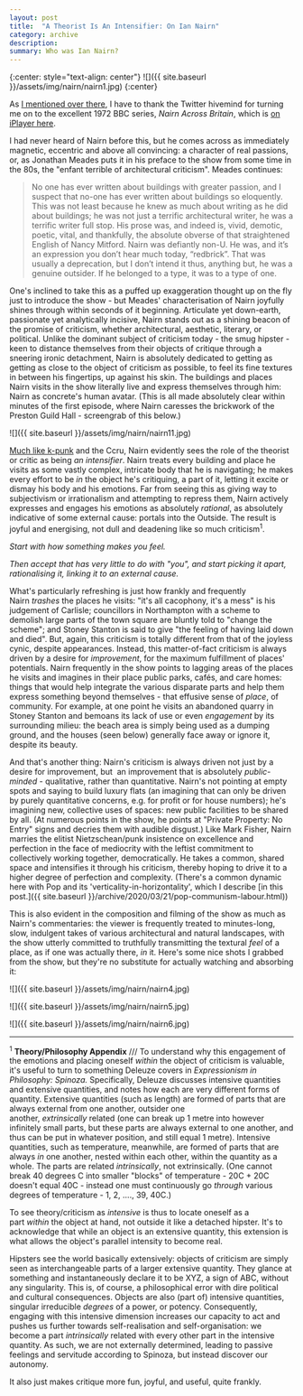 ```yaml
---
layout: post
title:  "A Theorist Is An Intensifier: On Ian Nairn"
category: archive
description:
summary: Who was Ian Nairn?
---
```

{:center: style="text-align: center"}
![]({{ site.baseurl }}/assets/img/nairn/nairn1.jpg)
{:center}

As [I mentioned over there](https://twitter.com/anarchoccruism/status/1242848628315762688), I have to thank the Twitter hivemind for turning me on to the excellent 1972 BBC series, *Nairn Across Britain*, which is [on iPlayer here](https://www.bbc.co.uk/iplayer/episode/p01rn270/nairn-across-britain-1-from-london-to-lancashire).

I had never heard of Nairn before this, but he comes across as immediately magnetic, eccentric and above all convincing: a character of real passions, or, as Jonathan Meades puts it in his preface to the show from some time in the 80s, the "enfant terrible of architectural criticism". Meades continues:

<!--description-->

> No one has ever written about buildings with greater passion, and I suspect that no-one has ever written about buildings so eloquently. This was not least because he knew as much about writing as he did about buildings; he was not just a terrific architectural writer, he was a terrific writer full stop. His prose was, and indeed is, vivid, demotic, poetic, vital, and thankfully, the absolute obverse of that straightened English of Nancy Mitford. Nairn was defiantly non-U. He was, and it’s an expression you don’t hear much today, “redbrick”. That was usually a deprecation, but I don’t intend it thus, anything but, he was a genuine outsider. If he belonged to a type, it was to a type of one.

One's inclined to take this as a puffed up exaggeration thought up on the fly just to introduce the show - but Meades' characterisation of Nairn joyfully shines through within seconds of it beginning. Articulate yet down-earth, passionate yet analytically incisive, Nairn stands out as a shining beacon of the promise of criticism, whether architectural, aesthetic, literary, or political. Unlike the dominant subject of criticism today - the smug hipster - keen to distance themselves from their objects of critique through a sneering ironic detachment, Nairn is absolutely dedicated to getting as getting as close to the object of criticism as possible, to feel its fine textures in between his fingertips, up against his skin. The buildings and places Nairn visits in the show literally live and express themselves through him: Nairn as concrete's human avatar. (This is all made absolutely clear within minutes of the first episode, where Nairn caresses the brickwork of the Preston Guild Hall - screengrab of this below.)

![]({{ site.baseurl }}/assets/img/nairn/nairn11.jpg)

[Much like k-punk](http://k-punk.abstractdynamics.org/archives/005358.html) and the Ccru, Nairn evidently sees the role of the theorist or critic as being *an intensifier*. Nairn treats every building and place he visits as some vastly complex, intricate body that he is navigating; he makes every effort to be *in* the object he's critiquing, a part of it, letting it excite or dismay his body and his emotions. Far from seeing this as giving way to subjectivism or irrationalism and attempting to repress them, Nairn actively expresses and engages his emotions as absolutely *rational*, as absolutely indicative of some external cause: portals into the Outside. The result is joyful and energising, not dull and deadening like so much criticism<sup>1</sup>.

*Start with how something makes you feel.*

*Then accept that has very little to do with "you", and start picking it apart, rationalising it, linking it to an external cause.*

What's particularly refreshing is just how frankly and frequently Nairn *trashes* the places he visits: "it's all cacophony, it's a mess" is his judgement of Carlisle; councillors in Northampton with a scheme to  demolish large parts of the town square are bluntly told to "change the scheme"; and Stoney Stanton is said to give "the feeling of having laid down and died". But, again, this criticism is totally different from that of the joyless cynic, despite appearances. Instead, this matter-of-fact criticism is always driven by a desire for *improvement*, for the maximum fulfillment of places' potentials. Nairn frequently in the show points to lagging areas of the places he visits and imagines in their place public parks, cafés, and care homes: things that would help integrate the various disparate parts and help them express something beyond themselves - that effusive sense of *place*, of community. For example, at one point he visits an abandoned quarry in Stoney Stanton and bemoans its lack of use or even *engagement* by its surrounding milieu: the beach area is simply being used as a dumping ground, and the houses (seen below) generally face away or ignore it, despite its beauty.


And that's another thing: Nairn's criticism is always driven not just by a desire for improvement, but  an improvement that is absolutely *public-minded* - qualitative, rather than quantitative. Nairn's not pointing at empty spots and saying to build luxury flats (an imagining that can only be driven by purely quantitative concerns, e.g. for profit or for house numbers); he's imagining new, collective uses of spaces: new public facilities to be shared by all. (At numerous points in the show, he points at "Private Property: No Entry" signs and decries them with audible disgust.) Like Mark Fisher, Nairn marries the elitist Nietzschean/punk insistence on excellence and perfection in the face of mediocrity with the leftist commitment to collectively working together, democratically. He takes a common, shared space and intensifies it through his criticism, thereby hoping to drive it to a higher degree of perfection and complexity. (There's a common dynamic here with Pop and its 'verticality-in-horizontality', which I describe [in this post.]({{ site.baseurl }}/archive/2020/03/21/pop-communism-labour.html))

This is also evident in the composition and filming of the show as much as Nairn's commentaries: the viewer is frequently treated to minutes-long, slow, indulgent takes of various architectural and natural landscapes, with the show utterly committed to truthfully transmitting the textural *feel* of a place, as if one was actually there, *in* it. Here's some nice shots I grabbed from the show, but they're no substitute for actually watching and absorbing it:

![]({{ site.baseurl }}/assets/img/nairn/nairn4.jpg)

![]({{ site.baseurl }}/assets/img/nairn/nairn5.jpg)

![]({{ site.baseurl }}/assets/img/nairn/nairn6.jpg)


-------

<sup>1</sup>  **Theory/Philosophy Appendix** /// To understand why this engagement of the emotions and placing oneself *within* the object of criticism is valuable, it's useful to turn to something Deleuze covers in *Expressionism in Philosophy: Spinoza.* Specifically, Deleuze discusses intensive quantities and extensive quantities, and notes how each are very different forms of quantity. Extensive quantities (such as length) are formed of parts that are always external from one another, outsider one another, *extrinsically* related (one can break up 1 metre into however infinitely small parts, but these parts are always external to one another, and thus can be put in whatever position, and still equal 1 metre). Intensive quantities, such as temperature, meanwhile, are formed of parts that are always *in* one another, nested within each other, within the quantity as a whole. The parts are related *intrinsically*, not extrinsically. (One cannot break 40 degrees C into smaller "blocks" of temperature - 20C + 20C doesn't equal 40C - instead one must continuously go *through* various degrees of temperature - 1, 2, ...., 39, 40C.)

To see theory/criticism as *intensive* is thus to locate oneself as a part *within* the object at hand, not outside it like a detached hipster. It's to acknowledge that while an object is an extensive quantity, this extension is what allows the object's parallel intensity to become real.

Hipsters see the world basically extensively: objects of criticism are simply seen as interchangeable parts of a larger extensive quantity. They glance at something and instantaneously declare it to be XYZ, a sign of ABC, without any singularity. This is, of course, a philosophical error with dire political and cultural consequences. Objects are also (part of) intensive quantities, singular irreducible *degrees* of a power, or potency. Consequently, engaging with this intensive dimension increases our capacity to act and pushes us further towards self-realisation and self-organisation: we become a part *intrinsically* related with every other part in the intensive quantity. As such, we are not externally determined, leading to passive feelings and servitude according to Spinoza, but instead discover our autonomy.

It also just makes critique more fun, joyful, and useful, quite frankly.
